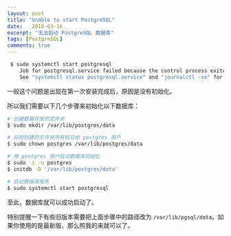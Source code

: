 ```yaml
---
layout: post
title: "Unable to start PostgreSQL"
date:   2018-03-16
excerpt: "无法启动 PostgreSQL 数据库"
tags: [PostgreSQL]
comments: true
---
```


```sh
 $ sudo systemctl start postgresql
    Job for postgresql.service failed because the control process exited with error code.
    See "systemctl status postgresql.service" and "journalctl -xe" for details.
```

一般这个问题是出现在第一次安装完成后，原因是没有初始化。

所以我们需要以下几个步骤来初始化以下数据库：

```sh
# 创建数据存放的文件夹
$ sudo mkdir /var/lib/postgres/data

# 将刚创建的文件夹所有权交给 postgres 用户
$ sudo chown postgres /var/lib/postgres/data

# 用 postgres 用户启动数据库初始化
$ sudo -i -u postgres
$ initdb -D '/var/lib/postgres/data'

# 启动数据库服务
$ sudo systemctl start postgresql
```

至此，数据库就可以成功启动了。

特别提醒一下有些旧版本需要把上面步骤中的路径改为 `/var/lib/pgsql/data`。如果你使用的是最新版，那么照我的来就可以了。